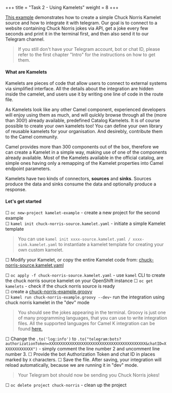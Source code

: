+++
title = "Task 2 - Using Kamelets"
weight = 8
+++

[This example](https://github.com/camel-k-integration-workshop/camel-k-workshop/tree/main/02-kamelets-examples) demonstrates how to create a simple Chuck Norris Kamelet source and how to integrate it with telegram. Our goal is to connect to a website containing Chuck Norris jokes via API, get a joke every few seconds and print it in the terminal first, and then also send it to our Telegram channel.

> If you still don't have your Telegram account, bot or chat ID, please refer to the first chapter "Intro" for the instructions on how to get them. 


#### What are Kamelets 

Kamelets are pieces of code that allow users to connect to external systems via simplified interface. All the details about the integration are hidden inside the camelet, and users use it by writing one line of code in the route file. 

As Kamelets look like any other Camel component, experienced developers will enjoy using them as much, and will quickly browse through all the (more than 300!) already available, predefined Catalog Kamelets. It is of course possible to create your own kamelets too!
You can define your own library of reusable kamelets for your organisation. And desirebly, contribute them to the Camel community.

Camel provides more than 300 components out of the box, therefore we can create a Kamelet in a simple way, making use of one of the components already available. Most of the Kamelets available in the official catalog, are simple ones having only a remapping of the Kamelet properties into Camel endpoint parameters.

Kamelets have two kinds of connectors, **sources** and **sinks**. Sources produce the data and sinks consume the data and optionally produce a response. 


#### Let's get started

&#9744; `oc new-project kamelet-example` - create a new project for the second example \
&#9744; `kamel init chuck-norris-source.kamelet.yaml` - initiate a simple Kamelet template
> You can use `kamel init xxxx-source.kamelet.yaml / xxxx-sink.kamelet.yaml` to instantiate a kamelet template for creating your own custom kamelet. 

&#9744; Modify your Kamelet, or copy the entire Kamelet code from: [chuck-norris-source.kamelet.yaml](https://github.com/camel-k-integration-workshop/camel-k-workshop/blob/main/02-kamelets-examples/chuck-norris-source.kamelet.yaml) 


&#9744; `oc apply -f chuck-norris-source.kamelet.yaml` - use `kamel` CLI to create the chuck norris source kamelet on your OpenShift instance
&#9744; `oc get kamelets` - check if the chuck norris source is ready \
&#9744; create a [chuck-norris-example.groovy](https://github.com/camel-k-integration-workshop/camel-k-workshop/blob/main/02-kamelets-examples/chuck-norris-example.groovy) \
&#9744; `kamel run chuck-norris-example.groovy --dev`- run the integration using chuck norris kamelet in the "dev" mode 
> You should see the jokes appearing in the terminal. 
> Groovy is just one of many programming languages, that you can use to write integration files. All the supported languages for Camel K integration can be found [here.](https://camel.apache.org/camel-k/1.8.x/languages/languages.html)

&#9744; Change the `.to('log:info')` to `.to("telegram:bots?authorizationToken=XXXXXXXXXXXXXXXXXXXXXXXXXXXXXXXXXXXXXXXXXX&chatID=XXXXXXXXXXXXX")`  - simply comment the line number 2 and uncomment line number 3. 
&#9744; Provide the bot Authorization Token and chat ID in places marked by `X` characters.
&#9744; Save the file. After saving, your integration will reload automatically, because we are running it in "dev" mode.
> Your Telegram bot should now be sending you Chuck Norris jokes!

&#9744; `oc delete project chuck-norris` - clean up the project
